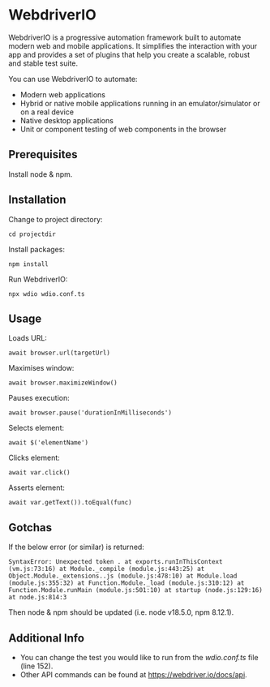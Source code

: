 # WebdriverIO

WebdriverIO is a progressive automation framework built to automate modern web and mobile applications. It simplifies the interaction with your app and provides a set of plugins that help you create a scalable, robust and stable test suite.

You can use WebdriverIO to automate:
- Modern web applications
- Hybrid or native mobile applications running in an emulator/simulator or on a real device
- Native desktop applications
- Unit or component testing of web components in the browser

Prerequisites
---

Install node & npm.


Installation
---

Change to project directory:

```cd projectdir```

Install packages:

```npm install```

Run WebdriverIO:

```npx wdio wdio.conf.ts```


Usage
---

Loads URL:

```await browser.url(targetUrl)```

Maximises window:

```await browser.maximizeWindow()```

Pauses execution:

```await browser.pause('durationInMilliseconds')```

Selects element:

```await $('elementName')```

Clicks element:

```await var.click()```

Asserts element:

```await var.getText()).toEqual(func)```


Gotchas
---

If the below error (or similar) is returned: 

```SyntaxError: Unexpected token . at exports.runInThisContext (vm.js:73:16) at Module._compile (module.js:443:25) at Object.Module._extensions..js (module.js:478:10) at Module.load (module.js:355:32) at Function.Module._load (module.js:310:12) at Function.Module.runMain (module.js:501:10) at startup (node.js:129:16) at node.js:814:3```

Then node & npm should be updated (i.e. node v18.5.0, npm 8.12.1). 


Additional Info
---

- You can change the test you would like to run from the <i>wdio.conf.ts</i> file (line 152).
- Other API commands can be found at https://webdriver.io/docs/api.
